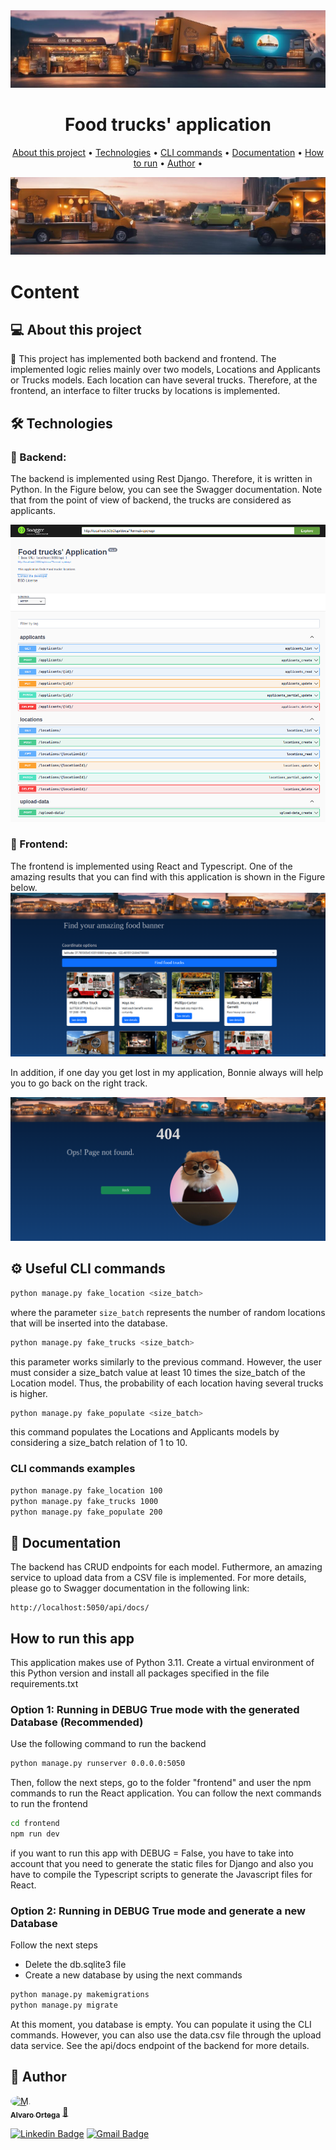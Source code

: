 <div align="center"> 
	<img alt="Food trucks' application" src="./frontend/public/assets/banner1.png" />
</div>
<div align="center">    
    <h1 > Food trucks' application </h1>
</div>

<p align="center">
 <a href="#-About-this-project">About this project</a> •
 <a href="#-Technologies">Technologies</a> •
 <a href="#-Useful-CLI-commands">CLI commands</a> •
 <a href="#-Documentation">Documentation</a> •
 <a href="#-How-to-run-this-project">How to run</a> •
 <a href="#-Author">Author</a> • 
</p>

<div align="center">    
    <img alt="Food trucks' application" src="./frontend/public/assets/banner2.png" />
</div>

# Content

## 💻 About this project

🚀 This project has implemented both backend and frontend. The implemented logic relies mainly over two models, Locations and Applicants or Trucks models.
Each location can have several trucks. Therefore, at the frontend, an interface to filter trucks by locations is implemented.

## 🛠 Technologies

### 🧭 Backend: 
The backend is implemented using Rest Django. Therefore, it is written in Python.
In the Figure below, you can see the Swagger documentation. Note that from the point of view of backend, the trucks are considered as applicants.

![Swagger](./frontend/public/assets/documentation/backend1.png)

### 🎨 Frontend:
The frontend is implemented using React and Typescript.
One of the amazing results that you can find with this application is shown in the Figure below.
![Main](./frontend/public/assets/documentation/frontend1.png)

In addition, if one day you get lost in my application, Bonnie always will help you to go back on the right track.

![NotFound](./frontend/public/assets/documentation/frontend2.png)

## ⚙️ Useful CLI commands

```bash
python manage.py fake_location <size_batch>
```

where the parameter `size_batch` represents the number of random locations that will be inserted into the database.

```bash
python manage.py fake_trucks <size_batch>
```

this parameter works similarly to the previous command. However, the user must consider a size_batch value at least 10 times the size_batch of the Location model. Thus, the probability of each location having several trucks is higher.


```bash
python manage.py fake_populate <size_batch>
```

this command populates the Locations and Applicants models by considering a size_batch relation of 1 to 10.

### CLI commands examples

```bash
python manage.py fake_location 100
python manage.py fake_trucks 1000
python manage.py fake_populate 200
```


## 📝 Documentation

The backend has CRUD endpoints for each model. Futhermore, an amazing service to upload data from a CSV file is implemented. For more details, please go to Swagger documentation in the following link:

```
http://localhost:5050/api/docs/
```

## How to run this app 

This application makes use of Python 3.11. Create a virtual environment of this Python version and install all packages specified in the file requirements.txt


### Option 1: Running in DEBUG True mode with the generated Database (Recommended)

Use the following command to run the backend

```bash
python manage.py runserver 0.0.0.0:5050
```
Then, follow the next steps, go to the folder "frontend" and user the npm commands to run the React application. You can follow the next commands to run the frontend


```bash
cd frontend
npm run dev
```

if you want to run this app with DEBUG = False, you have to take into account that you need to generate the static files for Django and also you have to compile the Typescript scripts to generate the Javascript files for React.

### Option 2: Running in DEBUG True mode and generate a new Database 

Follow the next steps

* Delete the db.sqlite3 file
* Create a new database by using the next commands

```bash
python manage.py makemigrations
python manage.py migrate
```
At this moment, you database is empty. You can populate it using the CLI commands. However, you can also use the data.csv file through the upload data service. See the api/docs endpoint of the backend for more details.


## 🦸 Author

<a href="https://www.linkedin.com/in/alvaro-javier-ortega-951241174/">
 <img style="border-radius: 50%;" src="https://shorturl.at/moLO9" width="100px;" alt="M."/>
 <br />
 <sub><b>Alvaro Ortega</b></sub></a> <a href="https://www.linkedin.com/in/alvaro-javier-ortega-951241174/" >🚀</a>
 <br />

[![Linkedin Badge](https://img.shields.io/badge/-AlvaroOrtega-blue?style=flat-square&logo=Linkedin&logoColor=white&link=https://www.linkedin.com/in/ne%C3%ADlton-seguins-bb8786a6/)](https://www.linkedin.com/in/alvaro-javier-ortega-951241174//)
[![Gmail Badge](https://img.shields.io/badge/-alvarojavierortega.com@gmail.com-c14438?style=flat-square&logo=Gmail&logoColor=white&link=mailto:alvarojavierortega.com@gmail.com)](mailto:alvarojavierortega.com@gmail.com)


